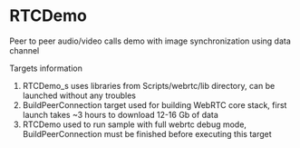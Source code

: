 # RTCDemo
Peer to peer audio/video calls demo with image synchronization using data channel


Targets information

1. RTCDemo_s uses libraries from Scripts/webrtc/lib directory, can be launched without any troubles
2. BuildPeerConnection target used for building WebRTC core stack, first launch takes ~3 hours to download 12-16 Gb of data
3. RTCDemo used to run sample with full webrtc debug mode, BuildPeerConnection must be finished before executing this target

